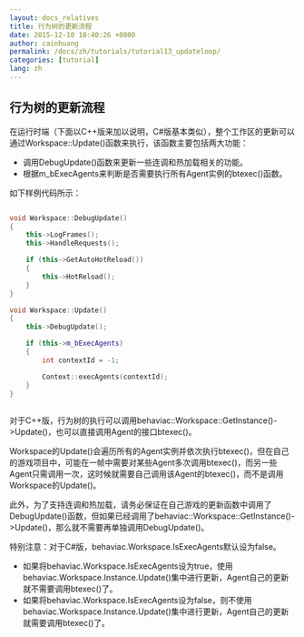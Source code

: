 ```yaml
---
layout: docs_relatives
title: 行为树的更新流程
date: 2015-12-10 10:40:26 +0800
author: cainhuang
permalink: /docs/zh/tutorials/tutorial13_updateloop/
categories: [tutorial]
lang: zh
---
```


## 行为树的更新流程

在运行时端（下面以C++版来加以说明，C#版基本类似），整个工作区的更新可以通过Workspace::Update()函数来执行，该函数主要包括两大功能：

- 调用DebugUpdate()函数来更新一些连调和热加载相关的功能。
- 根据m_bExecAgents来判断是否需要执行所有Agent实例的btexec()函数。

如下样例代码所示： 

``` c++

void Workspace::DebugUpdate()
{
	this->LogFrames();
	this->HandleRequests();

	if (this->GetAutoHotReload())
	{
		this->HotReload();
	}
}

void Workspace::Update()
{
	this->DebugUpdate();

    if (this->m_bExecAgents)
    {
        int contextId = -1;

        Context::execAgents(contextId);
    }
}
	
```

对于C++版，行为树的执行可以调用behaviac::Workspace::GetInstance()->Update()，也可以直接调用Agent的接口btexec()。

Workspace的Update()会遍历所有的Agent实例并依次执行btexec()，但在自己的游戏项目中，可能在一帧中需要对某些Agent多次调用btexec()，而另一些Agent只需调用一次，这时候就需要自己调用该Agent的btexec()，而不是调用Workspace的Update()。

此外，为了支持连调和热加载，请务必保证在自己游戏的更新函数中调用了DebugUpdate()函数，但如果已经调用了behaviac::Workspace::GetInstance()->Update()，那么就不需要再单独调用DebugUpdate()。

特别注意：对于C#版，behaviac.Workspace.IsExecAgents默认设为false。

- 如果将behaviac.Workspace.IsExecAgents设为true，使用behaviac.Workspace.Instance.Update()集中进行更新，Agent自己的更新就不需要调用btexec()了。
- 如果将behaviac.Workspace.IsExecAgents设为false，则不使用behaviac.Workspace.Instance.Update()集中进行更新，Agent自己的更新就需要调用btexec()了。
